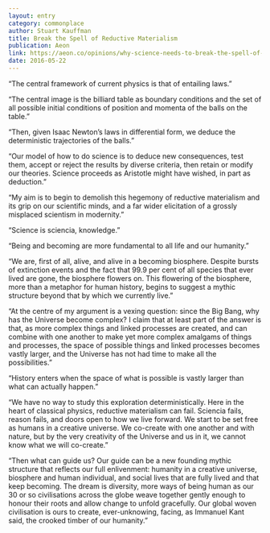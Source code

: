 ```yaml
---
layout: entry
category: commonplace
author: Stuart Kauffman
title: Break the Spell of Reductive Materialism
publication: Aeon
link: https://aeon.co/opinions/why-science-needs-to-break-the-spell-of-reductive-materialism
date: 2016-05-22
---
```


“The central framework of current physics is that of entailing laws.”

“The central image is the billiard table as boundary conditions and the set of all possible initial conditions of position and momenta of the balls on the table.”

“Then, given Isaac Newton’s laws in differential form, we deduce the deterministic trajectories of the balls.”

“Our model of how to do science is to deduce new consequences, test them, accept or reject the results by diverse criteria, then retain or modify our theories. Science proceeds as Aristotle might have wished, in part as deduction.”

“My aim is to begin to demolish this hegemony of reductive materialism and its grip on our scientific minds, and a far wider elicitation of a grossly misplaced scientism in modernity.”

“Science is sciencia, knowledge.”

“Being and becoming are more fundamental to all life and our humanity.”

“We are, first of all, alive, and alive in a becoming biosphere. Despite bursts of extinction events and the fact that 99.9 per cent of all species that ever lived are gone, the biosphere flowers on. This flowering of the biosphere, more than a metaphor for human history, begins to suggest a mythic structure beyond that by which we currently live.”

“At the centre of my argument is a vexing question: since the Big Bang, why has the Universe become complex? I claim that at least part of the answer is that, as more complex things and linked processes are created, and can combine with one another to make yet more complex amalgams of things and processes, the space of possible things and linked processes becomes vastly larger, and the Universe has not had time to make all the possibilities.”

“History enters when the space of what is possible is vastly larger than what can actually happen.”

“We have no way to study this exploration deterministically. Here in the heart of classical physics, reductive materialism can fail. Sciencia fails, reason fails, and doors open to how we live forward. We start to be set free as humans in a creative universe. We co-create with one another and with nature, but by the very creativity of the Universe and us in it, we cannot know what we will co-create.”

“Then what can guide us? Our guide can be a new founding mythic structure that reflects our full enlivenment: humanity in a creative universe, biosphere and human individual, and social lives that are fully lived and that keep becoming. The dream is diversity, more ways of being human as our 30 or so civilisations across the globe weave together gently enough to honour their roots and allow change to unfold gracefully. Our global woven civilisation is ours to create, ever-unknowing, facing, as Immanuel Kant said, the crooked timber of our humanity.”

